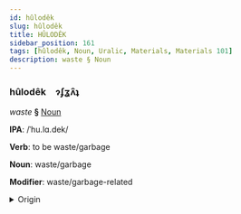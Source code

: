 ```yaml
---
id: hûlodêk
slug: hûlodêk
title: HÛLODÊK
sidebar_position: 161
tags: [hûlodêk, Noun, Uralic, Materials, Materials 101]
description: waste § Noun
---
```


### hûlodêk&emsp;<span kind="abugida">ɂʄʓʌ̑ʇ</span>

*waste* **§** [Noun](../../tags/Noun)

**IPA**: /ˈhu.lɑ.dek/

**Verb**: to be waste/garbage

**Noun**: waste/garbage

**Modifier**: waste/garbage-related

<details>
    <summary>Origin</summary>
    Hungarian hulladék [ˈhulːɒdeːk]<br/>
    <em>Uralic Language Family</em>
</details>